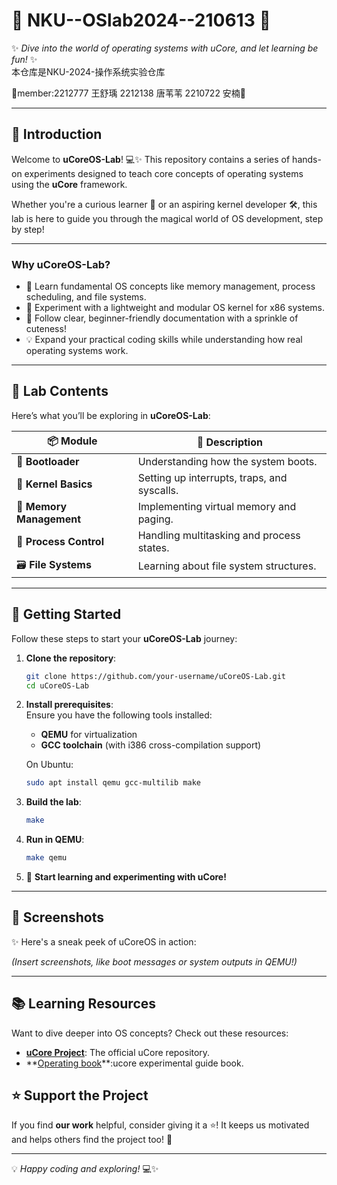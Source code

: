 # 🐻 **NKU--OSlab2024--210613** 🎉  
✨ *Dive into the world of operating systems with uCore, and let learning be fun!* ✨  
本仓库是NKU-2024-操作系统实验仓库

🎀member:2212777 王舒瑀 2212138 唐苇苇 2210722 安楠🎀

---

## 🌟 **Introduction**

Welcome to **uCoreOS-Lab**! 💻✨ This repository contains a series of hands-on experiments designed to teach core concepts of operating systems using the **uCore** framework.  

Whether you're a curious learner 🐾 or an aspiring kernel developer 🛠️, this lab is here to guide you through the magical world of OS development, step by step!

---

### **Why uCoreOS-Lab?**  

- 🌱 Learn fundamental OS concepts like memory management, process scheduling, and file systems.  
- 🎀 Experiment with a lightweight and modular OS kernel for x86 systems.  
- 🐾 Follow clear, beginner-friendly documentation with a sprinkle of cuteness!  
- 💡 Expand your practical coding skills while understanding how real operating systems work.  

---

## 🌈 **Lab Contents**

Here’s what you’ll be exploring in **uCoreOS-Lab**:  

| 📦 **Module**         | 📝 **Description**                           | 
|------------------------|---------------------------------------------|
| 🚀 **Bootloader**      | Understanding how the system boots.          |
| 🐾 **Kernel Basics**   | Setting up interrupts, traps, and syscalls. | 
| 🌌 **Memory Management** | Implementing virtual memory and paging.      |
| 🎯 **Process Control** | Handling multitasking and process states.    | 
| 🗃️ **File Systems**    | Learning about file system structures.       |  

---

## 🚀 **Getting Started**

Follow these steps to start your **uCoreOS-Lab** journey:  

1. **Clone the repository**:  
   ```bash
   git clone https://github.com/your-username/uCoreOS-Lab.git
   cd uCoreOS-Lab
   ```

2. **Install prerequisites**:  
   Ensure you have the following tools installed:  
   - **QEMU** for virtualization  
   - **GCC toolchain** (with i386 cross-compilation support)  

   On Ubuntu:  
   ```bash
   sudo apt install qemu gcc-multilib make
   ```

3. **Build the lab**:  
   ```bash
   make
   ```

4. **Run in QEMU**:  
   ```bash
   make qemu
   ```

5. 🎉 **Start learning and experimenting with uCore!**

---

## 🐻 **Screenshots**

✨ Here's a sneak peek of uCoreOS in action:  

*(Insert screenshots, like boot messages or system outputs in QEMU!)*  

---

## 📚 **Learning Resources**

Want to dive deeper into OS concepts? Check out these resources:  
- **[uCore Project](https://github.com/oscourse-tsinghua/ucore)**: The official uCore repository.  
- **[Operating book]([https://www.os-book.com/](http://oslab.mobisys.cc/lab2023/_book/index.html))**:ucore experimental guide book.  


## ⭐ **Support the Project**

If you find **our work** helpful, consider giving it a ⭐! It keeps us motivated and helps others find the project too! 🎉  

--- 

💡 *Happy coding and exploring!* 💻✨  
